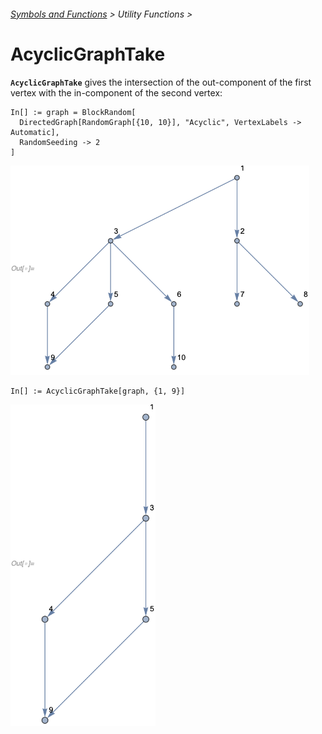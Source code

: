 ###### [Symbols and Functions](/README.md#symbols-and-functions) > Utility Functions >

# AcyclicGraphTake

**`AcyclicGraphTake`** gives the intersection of the out-component of the first vertex
with the in-component of the second vertex:

```wl
In[] := graph = BlockRandom[
  DirectedGraph[RandomGraph[{10, 10}], "Acyclic", VertexLabels -> Automatic],
  RandomSeeding -> 2
]
```

<img src="/Documentation/Images/AcyclicGraphTakeInput.png" width="478.2">

```wl
In[] := AcyclicGraphTake[graph, {1, 9}]
```

<img src="/Documentation/Images/AcyclicGraphTakeOutput.png" width="232.2">
